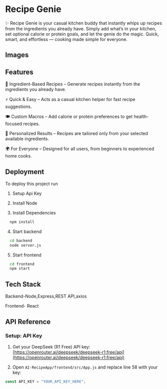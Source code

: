 
# Recipe Genie

✨ Recipe Genie is your casual kitchen buddy that instantly whips up recipes from the ingredients you already have. Simply add what’s in your kitchen, set optional calorie or protein goals, and let the genie do the magic. Quick, smart, and effortless — cooking made simple for everyone.


## Images





## Features

🧞 Ingredient-Based Recipes – Generate recipes instantly from the ingredients you already have.

⚡ Quick & Easy – Acts as a casual kitchen helper for fast recipe suggestions.

🍽 Custom Macros – Add calorie or protein preferences to get health-focused recipes.

🎯 Personalized Results – Recipes are tailored only from your selected available ingredients.

🌍 For Everyone – Designed for all users, from beginners to experienced home cooks.

## Deployment

To deploy this project run

1) Setup Api Key

2) Install Node

3) Install Dependencies

```bash
  npm install
```
4) Start backend

```bash
  cd backend
  node server.js
```
5) Start frontend

```bash
  cd frontend
  npm start
```


## Tech Stack

Backend-Node,Express,REST API,axios

Frontend- React




## API Reference

### Setup: API Key

1. Get your DeepSeek (R1 Free) API key:  
   [https://openrouter.ai/deepseek/deepseek-r1:free/api](https://openrouter.ai/deepseek/deepseek-r1:free/api)

2. Open `AI-RecipeApp/frontend/src/App.js` and replace line 58 with your key:

```javascript
const API_KEY = "YOUR_API_KEY_HERE";


